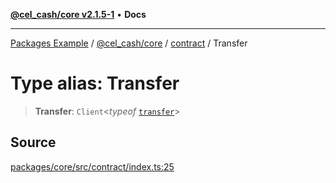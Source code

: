 [**@cel_cash/core v2.1.5-1**](../../README.md) • **Docs**

***

[Packages Example](../../../../README.md) / [@cel\_cash/core](../../README.md) / [contract](../README.md) / Transfer

# Type alias: Transfer

> **Transfer**: `Client`\<*typeof* [`transfer`](../variables/transfer.md)\>

## Source

[packages/core/src/contract/index.ts:25](https://github.com/Pyxlab/celcash/blob/a34e89ae69c9dcb41ba66226cb05c8c8b83b7cf4/packages/core/src/contract/index.ts#L25)
